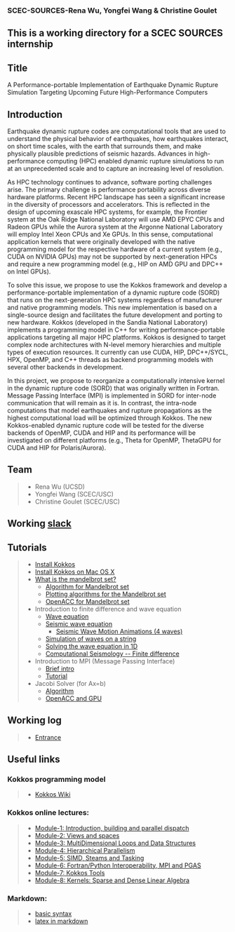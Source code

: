 ### SCEC-SOURCES-Rena Wu, Yongfei Wang & Christine Goulet
This is a working directory for a SCEC SOURCES internship
---

## Title
A Performance-portable Implementation of Earthquake Dynamic Rupture Simulation Targeting Upcoming Future High-Performance Computers

## Introduction
Earthquake dynamic rupture codes are computational tools that are used to understand the physical behavior of earthquakes, how earthquakes interact, on short time scales, with the earth that surrounds them, and make physically plausible predictions of seismic hazards. Advances in high-performance computing (HPC) enabled dynamic rupture simulations to run at an unprecedented scale and to capture an increasing level of resolution.

As HPC technology continues to advance, software porting challenges arise. The primary challenge is performance portability across diverse hardware platforms. Recent HPC landscape has seen a significant increase in the diversity of processors and accelerators. This is reflected in the design of upcoming exascale HPC systems, for example, the Frontier system at the Oak Ridge National Laboratory will use AMD EPYC CPUs and Radeon GPUs while the Aurora system at the Argonne National Laboratory will employ Intel Xeon CPUs and Xe GPUs. In this sense, computational application kernels that were originally developed with the native programming model for the respective hardware of a current system (e.g., CUDA on NVIDIA GPUs) may not be supported by next-generation HPCs and require a new programming model (e.g., HIP on AMD GPU and DPC++ on Intel GPUs).

To solve this issue, we propose to use the Kokkos framework and develop a performance-portable implementation of a dynamic rupture code (SORD)  that runs on the next-generation HPC systems regardless of manufacturer and native programming models. This new implementation is based on a single-source design and facilitates the future development and porting to new hardware. Kokkos (developed in the Sandia National Laboratory) implements a programming model in C++ for writing performance-portable applications targeting all major HPC platforms. Kokkos is designed to target complex node architectures with N-level memory hierarchies and multiple types of execution resources. It currently can use CUDA, HIP, DPC++/SYCL, HPX, OpenMP, and C++ threads as backend programming models with several other backends in development.

In this project, we propose to reorganize a computationally intensive kernel in the dynamic rupture code (SORD) that was originally written in Fortran. Message Passing Interface (MPI) is implemented in SORD for inter-node communication that will remain as it is. In contrast, the intra-node computations that model earthquakes and rupture propagations as the highest computational load will be optimized through Kokkos. The new Kokkos-enabled dynamic rupture code will be tested for the diverse backends of OpenMP, CUDA and HIP and its performance will be investigated on different platforms (e.g., Theta for OpenMP, ThetaGPU for CUDA and HIP for Polaris/Aurora). 

## Team
>* Rena Wu (UCSD)
>* Yongfei Wang (SCEC/USC)
>* Christine Goulet (SCEC/USC)

## Working [slack](https://scecsources.slack.com)

## Tutorials
>* [Install Kokkos](/Kokkos-tutorial/notes/install_kokkos.md)
>* [Install Kokkos on Mac OS X](/Kokkos-tutorial/notes/kokkos_on_mac.md)
>* [What is the mandelbrot set?](https://mathworld.wolfram.com/MandelbrotSet.html)
>	* [Algorithm for Mandelbrot set](https://complex-analysis.com/content/mandelbrot_set.html#:~:text=The%20simplest%20algorithm%20for%20generating,is%20chosen%20for%20that%20pixel.)
>	* [Plotting algorithms for the Mandelbrot set](https://en.wikipedia.org/wiki/Plotting_algorithms_for_the_Mandelbrot_set)
>	* [OpenACC for Mandelbrot set](/Kokkos-tutorial/learn-by-example/code/handson/3/mandelbrot_kokkos/doc/advanced-openacc-techniques.pdf)
>* Introduction to finite difference and wave equation 
>	* [Wave equation](https://en.wikipedia.org/wiki/Wave_equation)
> 	* [Seismic wave equation](/notes/EPS203_L11.pdf)
>		* [Seismic Wave Motion Animations (4 waves)](https://www.iris.edu/hq/inclass/animation/seismic_wave_motions4_waves_animated)
>	* [Simulation of waves on a string](http://hplgit.github.io/num-methods-for-PDEs/doc/pub/wave/html/._wave001.html#wave:string)
>	* [Solving the wave equation in 1D](https://wiki.seg.org/wiki/Solving_the_wave_equation_in_1D)
>	* [Computational Seismology -- Finite difference](/notes/Lecture03.pdf)
>* Introduction to MPI (Message Passing Interface)
>	* [Brief intro](https://www.psc.edu/wp-content/uploads/2021/06/Intro-to-MPI.pdf)
>	* [Tutorial](https://mpitutorial.com/tutorials/)
>* Jacobi Solver (for Ax=b)
>	* [Algorithm](/notes/EPS203_L11.pdf)
>	* [OpenACC and GPU](/notes/Advanced-OpenACC-Course-Lecture2--Multi-GPU-20160602.pdf)

## Working log
>* [Entrance](https://docs.google.com/presentation/d/1HhAPIeLVFGljRR52KogsXN_SRYyyrFbmcD36ymoxWTg/edit?usp=sharing)

## Useful links
### Kokkos programming model
> -	[Kokkos Wiki](https://kokkos.github.io/kokkos-core-wiki/index.html)

### Kokkos online lectures:
> * [Module-1: Introduction, building and parallel dispatch](https://youtu.be/rUIcWtFU5qM)
> * [Module-2: Views and spaces](https://youtu.be/O-asHTtO7O4)
> * [Module-3: MultiDimensional Loops and Data Structures](https://youtu.be/nGyJS8u-6GY)
> * [Module-4: Hierarchical Parallelism](https://youtu.be/s9ecpeWRePs)
> * [Module-5: SIMD, Steams and Tasking](https://youtu.be/xEAyOod57-c)
> * [Module-6: Fortran/Python Interoperability, MPI and PGAS](https://youtu.be/1J3JQ3d3cRc)
> * [Module-7: Kokkos Tools](https://youtu.be/MH6zFYGw0HU)
> * [Module-8: Kernels: Sparse and Dense Linear Algebra](https://youtu.be/_qD4X66MQF8)

### Markdown:
> * [basic syntax](https://www.markdownguide.org/basic-syntax/)
> * [latex in markdown](https://ashki23.github.io/markdown-latex.html)
